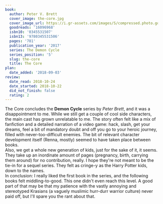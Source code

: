 ```yaml
---
book:
  author: Peter V. Brett
  cover_image: the-core.jpg
  cover_image_url: https://i.gr-assets.com/images/S/compressed.photo.goodreads.com/books/1487946539l/16096968._SX98_.jpg
  goodreads: '16096968'
  isbn10: '0345531507'
  isbn13: '9780345531506'
  pages: '781'
  publication_year: '2017'
  series: The Demon Cycle
  series_position: '5'
  slug: the-core
  title: The Core
plan:
  date_added: '2018-09-03'
review:
  date_read: 2018-10-24
  date_started: 2018-10-22
  did_not_finish: false
  rating: 2
---
```


The Core concludes the **Demon Cycle** series by *Peter Brett*, and it was a disappointment to me. While we still get a couple of cool side characters, the main cast has grown unrelatable to me. The story often felt like a mix of fanfiction and a detailed narration of a video game: hack, slash, get your dreams, feel a bit of mandatory doubt and off you go to your heroic journey, filled with never-too-difficult enemies. The bit of relevant character development itself (Renna, mostly) seemed to have taken place between books.<br />Also, we get a whole new generation of kids, just for the sake of it, it seems. They take up an inordinate amount of pages (pregnancy, birth, carrying them around) for no contribution, really. I hope they're not meant to be the tie-in for a sequel series. They felt as cringe-y as the Harry Potter kids, down to the names.<br />In conclusion: I really liked the first book in the series, and the following books felt middling-to-good. This one didn't even reach this level. A good part of that may be that my patience with the vastly annoying and stereotyped Krasians (a vaguely muslimic hurr-durr warrior culture) never paid off, but I'll spare you the rant about that.
